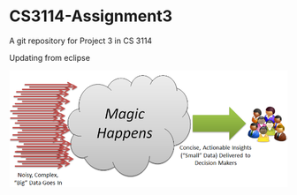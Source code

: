 # CS3114-Assignment3

A git repository for Project 3 in CS 3114

Updating from eclipse

![Alt text](/p1.png "Optional Title")
